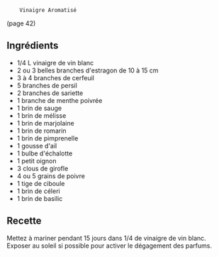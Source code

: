 		Vinaigre Aromatisé

(page 42)

## Ingrédients
* 1/4 L vinaigre de vin blanc
* 2 ou 3 belles branches d'estragon de 10 à 15 cm
* 3 à 4 branches de cerfeuil
* 5 branches de persil
* 2 branches de sariette
* 1 branche de menthe poivrée
* 1 brin de sauge
* 1 brin de mélisse
* 1 brin de marjolaine
* 1 brin de romarin
* 1 brin de pimprenelle
* 1 gousse d'ail
* 1 bulbe d'échalotte
* 1 petit oignon
* 3 clous de girofle
* 4 ou 5 grains de poivre
* 1 tige de ciboule
* 1 brin de céleri
* 1 brin de basilic

## Recette
Mettez à mariner pendant 15 jours dans 1/4 de vinaigre de vin blanc.
Exposer au soleil si possible pour activer le dégagement des parfums.
